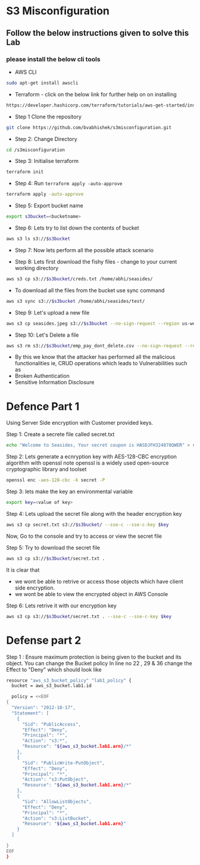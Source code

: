 # S3 Misconfiguration

## Follow the below instructions given to solve this Lab

### please install the below cli tools 


* AWS CLI

```bash
sudo apt-get install awscli
```
* Terraform - click on the below link for further help on on installing 

```bash
https://developer.hashicorp.com/terraform/tutorials/aws-get-started/install-cli
```

* Step 1 Clone the repository 

```bash
git clone https://github.com/bvabhishek/s3misconfiguration.git
```
* Step 2: Change Directory

```bash
cd /s3misconfiguration
```
* Step 3: Initialise terraform 

```bash
terraform init
```

* Step 4: Run `terraform apply -auto-approve`

```bash
terraform apply -auto-approve
```

* Step 5: Export bucket name
```bash
export s3bucket=<bucketname> 
```

* Step 6: Lets try to list down the contents of bucket

```bash
aws s3 ls s3://$s3bucket
```

* Step 7: Now lets perform all the possible attack scenario 

* Step 8: Lets first download the fishy files - change to your current working directory

```bash
aws s3 cp s3://$s3bucket/creds.txt /home/abhi/seasides/

```
* To download all the files from the bucket use sync command

```bash
aws s3 sync s3://$s3bucket /home/abhi/seasides/test/
```

* Step 9: Let's upload a new file 

```bash
aws s3 cp seasides.jpeg s3://$s3bucket --no-sign-request --region us-west-2
```

* Step 10: Let's Delete a file 


```bash
aws s3 rm s3://$s3bucket/emp_pay_dont_delete.csv --no-sign-request --region us-west-2
```


* By this we know that the attacker has performed all the malicious functionalities ie, CRUD operations which leads to Vulnerabilities such as 
* Broken Authentication
* Sensitive Information Disclosure 

# Defence Part 1

Using Server Side encryption with Customer provided keys.

Step 1: Create a secrete file called secret.txt

```bash
echo "Welcome to Seasides, Your secret coupon is HASDJFH324878QWER" > secret.txt
```
Step 2: Lets generate a ecnryption key with AES-128-CBC encryption algorithm with openssl
note openssl is a widely used open-source cryptographic library and toolset

```bash
openssl enc -aes-128-cbc -k secret -P
```
Step 3: lets make the key an environmental variable

```bash
export key=<value of key>
```
Step 4: Lets upload the secret file along with the header encryption key
```bash
aws s3 cp secret.txt s3://$s3bucket/ --sse-c --sse-c-key $key
```

Now, Go to the console and try to access or view the secret file 

Step 5: Try to download the secret file 

```bash
aws s3 cp s3://$s3bucket/secret.txt .
```
It is clear that
* we wont be able to retrive or access those objects which have client side encryption.
* we wont be able to view the encrypted object in AWS Console

Step 6: Lets retrive it with our encryption key

```bash
aws s3 cp s3://$s3bucket/secret.txt . --sse-c --sse-c-key $key
```
# Defense part 2

Step 1 : Ensure maximum protection is being given to the bucket and its object. You can change the Bucket policy
In line no 22 , 29 & 36 change the Effect to "Deny" which should look like 

```bash
resource "aws_s3_bucket_policy" "lab1_policy" {
  bucket = aws_s3_bucket.lab1.id

  policy = <<EOF
{
  "Version": "2012-10-17",
  "Statement": [
    {
      "Sid": "PublicAccess",
      "Effect": "Deny",
      "Principal": "*",
      "Action": "s3:*",
      "Resource": "${aws_s3_bucket.lab1.arn}/*"
    },
    {
      "Sid": "PublicWrite-PutObject",
      "Effect": "Deny",
      "Principal": "*",
      "Action": "s3:PutObject",
      "Resource": "${aws_s3_bucket.lab1.arn}/*"
    },
    {
      "Sid": "AllowListObjects",
      "Effect": "Deny",
      "Principal": "*",
      "Action": "s3:ListBucket",
      "Resource": "${aws_s3_bucket.lab1.arn}"
    }
  ]

}
EOF
}
```

 
